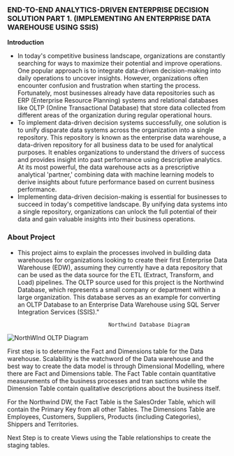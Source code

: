### END-TO-END ANALYTICS-DRIVEN ENTERPRISE DECISION SOLUTION  PART 1. (IMPLEMENTING AN ENTERPRISE DATA WAREHOUSE USING SSIS)

**Introduction**

 - In today's competitive business landscape, organizations are constantly searching for ways to maximize their potential and improve operations. One popular approach is to integrate data-driven decision-making into daily operations to uncover insights. However, organizations often encounter confusion and frustration when starting the process. Fortunately, most businesses already have data repositories such as ERP (Enterprise Resource Planning) systems and relational databases like OLTP (Online Transactional Database) that store data collected from different areas of the organization during regular operational hours. 
 - To implement data-driven decision systems successfully, one solution is to unify disparate data systems across the organization into a single repository. This repository is known as the enterprise data warehouse, a data-driven repository for all business data to be used for analytical purposes. It enables organizations to understand the drivers of success and provides insight into past performance using descriptive analytics. At its most powerful, the data warehouse acts as a prescriptive analytical 'partner,' combining data with machine learning models to derive insights about future performance based on current business performance.
 - Implementing data-driven decision-making is essential for businesses to succeed in today's competitive landscape. By unifying data systems into a single repository, organizations can unlock the full potential of their data and gain valuable insights into their business operations.
    
### About Project
 - This project aims to explain the processes involved in building data warehouses for organizations looking to create their first Enterprise Data Warehouse (EDW), assuming they currently have a data repository that can be used as the data source for the ETL (Extract, Transform, and Load) pipelines. The OLTP source used for this project is the Northwind Database, which represents a small company or department within a large organization. This database serves as an example for converting an OLTP Database to an Enterprise Data Warehouse using SQL Server Integration Services (SSIS)."
     
									Northwind Database Diagram
    
  ![NorthWInd OLTP Diagram](https://user-images.githubusercontent.com/105971126/235525453-37222ea7-2c23-4eb8-a57e-735fff2483e5.png) 

First step is to determine the Fact and Dimensions table for the Data warehouse. Scalability is the watchword of the Data warehouse and the best way to create the data model is through Dimensional Modelling, where there are Fact and Dimensions table. The Fact Table contain quantitative measurements of the business processes and tran sactions while the Dimension Table contain qualitative descriptions about the business itself.

For the Northwind DW, the Fact Table is the SalesOrder Table, which will contain the Primary Key from all other Tables.
The Dimensions Table are Employees, Customers, Suppliers, Products (including Categories), Shippers and Territories.

Next Step is to create Views using the Table relationships to create the staging tables.


